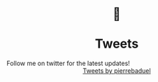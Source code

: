 <br>
<h1 align=center>
📢  <br><br>
Tweets
</h1>
Follow me on twitter for the latest updates!
<div class="jekyll-twitter-plugin" align="center">
    <div class="jekyll-twitter-plugin"><a class="twitter-timeline" data-width="500" data-tweet-limit="5" href="https://twitter.com/pierrebaduel?ref_src=twsrc%5Etfw">Tweets by pierrebaduel</a>
    <script async="" src="https://platform.twitter.com/widgets.js" charset="utf-8"></script>
    </div>
</div>
